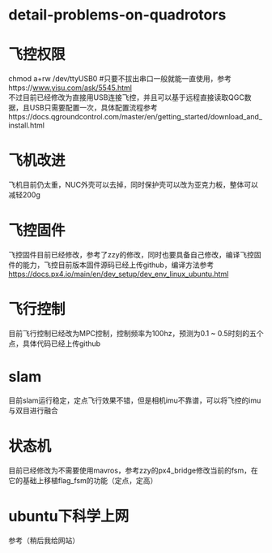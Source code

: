 # detail-problems-on-quadrotors

# 飞控权限  
chmod a+rw /dev/ttyUSB0 #只要不拔出串口一般就能一直使用，参考https://www.yisu.com/ask/5545.html  
不过目前已经修改为直接用USB连接飞控，并且可以基于远程直接读取QGC数据，且USB只需要配置一次，具体配置流程参考https://docs.qgroundcontrol.com/master/en/getting_started/download_and_install.html  
# 飞机改进
飞机目前仍太重，NUC外壳可以去掉，同时保护壳可以改为亚克力板，整体可以减轻200g
# 飞控固件
飞控固件目前已经修改，参考了zzy的修改，同时也要具备自己修改，编译飞控固件的能力，飞控目前版本固件源码已经上传github，编译方法参考  
https://docs.px4.io/main/en/dev_setup/dev_env_linux_ubuntu.html  

# 飞行控制
目前飞行控制已经改为MPC控制，控制频率为100hz，预测为0.1 ~ 0.5时刻的五个点，具体代码已经上传github

# slam
目前slam运行稳定，定点飞行效果不错，但是相机imu不靠谱，可以将飞控的imu与双目进行融合

# 状态机
目前已经修改为不需要使用mavros，参考zzy的px4_bridge修改当前的fsm，在它的基础上移植flag_fsm的功能（定点，定高）

# ubuntu下科学上网
参考（稍后我给网站）

